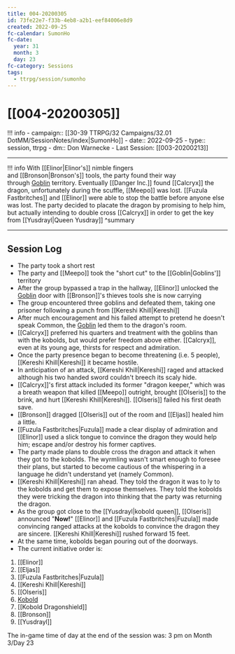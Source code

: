 ```yaml
---
title: 004-20200305
id: 73fe22e7-f33b-4eb8-a2b1-eef84006e8d9
created: 2022-09-25
fc-calendar: SumonHo
fc-date:
  year: 31
  month: 3
  day: 23
fc-category: Sessions
tags:
  - ttrpg/session/sumonho
---
```


# [[004-20200305]]

!!! info
    - campaign:: [[30-39 TTRPG/32 Campaigns/32.01 DotMM/SessionNotes/index|SumonHo]]
    - date:: 2022-09-25
    - type:: session, ttrpg
    - dm:: Don Warnecke
    - Last Session: [[003-20200213]]


---

!!! info
    With [[Elinor|Elinor's]] nimble fingers and [[Bronson|Bronson's]] tools, the party found their way through [Goblin](https://ddb.ac/monsters/goblin) territory. Eventually [[Danger Inc.]] found [[Calcryx]] the dragon, unfortunately during the scuffle, [[Meepo]] was lost.
[[Fuzula Fastbritches]] and [[Elinor]] were able to stop the battle before anyone else was lost. The party decided to placate the dragon by promising to help him, but actually intending to double cross [[Calcryx]] in order to get the key from [[Yusdrayl|Queen Yusdray]]
    ^summary

---


## Session Log


- The party took a short rest  
- The party and [[Meepo]] took the "short cut" to the [[Goblin|Goblins']] territory  
- After the group bypassed a trap in the hallway, [[Elinor]] unlocked the [Goblin](https://ddb.ac/monsters/Goblin) door with [[Bronson]]'s thieves tools she is now carrying  
- The group encountered three goblins and defeated them, taking one prisoner following a punch from [[Kereshi Khill|Kereshi]]  
- After much encouragement and his failed attempt to pretend he doesn't speak Common, the [Goblin](https://ddb.ac/monsters/Goblin) led them to the dragon's room.  
- [[Calcryx]] preferred his quarters and treatment with the goblins than with the kobolds, but would prefer freedom above either. [[Calcryx]], even at its young age, thirsts for respect and admiration.  
- Once the party presence began to become threatening (i.e. 5 people), [[Kereshi Khill|Kereshi]] it became hostile.  
- In anticipation of an attack, [[Kereshi Khill|Kereshi]] raged and attacked although his two handed sword couldn't breech its scaly hide.  
- [[Calcryx]]'s first attack included its former "dragon keeper," which was a breath weapon that killed [[Meepo]] outright, brought [[Olseris]] to the brink, and hurt [[Kereshi Khill|Kereshi]]. [[Olseris]] failed his first death save.  
- [[Bronson]] dragged [[Olseris]] out of the room and [[Eljas]] healed him a little.  
- [[Fuzula Fastbritches|Fuzula]] made a clear display of admiration and [[Elinor]] used a slick tongue to convince the dragon they would help him; escape and/or destroy his former captives.  
- The party made plans to double cross the dragon and attack it when they got to the kobolds. The wyrmling wasn't smart enough to foresee their plans, but started to become cautious of the whispering in a language he didn't understand yet (namely Common).  
- [[Kereshi Khill|Kereshi]] ran ahead. They told the dragon it was to ly to the kobolds and get them to expose themselves. They told the kobolds they were tricking the dragon into thinking that the party was returning the dragon.  
- As the group got close to the [[Yusdrayl|kobold queen]], [[Olseris]] announced "**Now!**" [[Elinor]] and [[Fuzula Fastbritches|Fuzula]] made convincing ranged attacks at the kobolds to convince the dragon they are sincere. [[Kereshi Khill|Kereshi]] rushed forward 15 feet.  
- At the same time, kobolds began pouring out of the doorways.  
- The current initiative order is:
1. [[Elinor]]
2. [[Eljas]]
3. [[Fuzula Fastbritches|Fuzula]]
4. [[Kereshi Khill|Kereshi]]
5. [[Olseris]]
6. [Kobold](https://ddb.ac/monsters/Kobold)
7. [[Kobold Dragonshield]]
8. [[Bronson]]
9. [[Yusdrayl]]
  
The in-game time of day at the end of the session was: 3 pm on Month 3/Day 23



